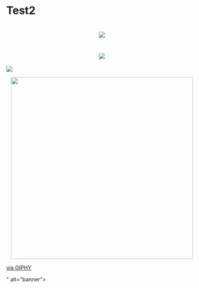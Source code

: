 # Test2
<h1 align="center">
 <img src="https://imgur.com/gallery/qJVEWkg" />
</h1>

<h1 align="center">
 <img src="C:\Users\mei8y\OneDrive\Pictures\bannerGif.gif" </img>
</h1>

<p align="center">

</p>

![](https://i.imgur.com/qJVEWkg.gif)

<p align="center">
 <img src="<iframe src="https://giphy.com/embed/fveKCnZRN7aOrtWNfj" width="480" height="480" frameBorder="0" class="giphy-embed" allowFullScreen></iframe><p><a href="https://giphy.com/gifs/IntoAction-fveKCnZRN7aOrtWNfj">via GIPHY</a></p>" alt="banner"></img>
</p>
